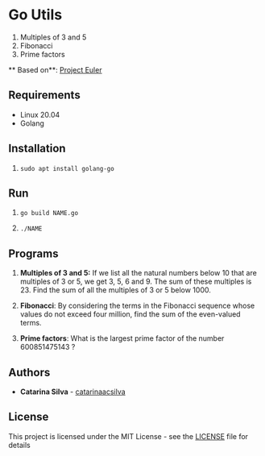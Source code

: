 # Go Utils

1. Multiples of 3 and 5
2. Fibonacci
3. Prime factors


** Based on**: [Project Euler](https://projecteuler.net/archives)
## Requirements

- Linux 20.04
- Golang

## Installation

1. `sudo apt install golang-go`

## Run

1. `go build NAME.go`

2. `./NAME`

## Programs

1. **Multiples of 3 and 5:** If we list all the natural numbers below 10 that are multiples of 3 or 5, we get 3, 5, 6 and 9. The sum of these multiples is 23. Find the sum of all the multiples of 3 or 5 below 1000.

2. **Fibonacci**: By considering the terms in the Fibonacci sequence whose values do not exceed four million, find the sum of the even-valued terms.

3. **Prime factors**: What is the largest prime factor of the number 600851475143 ?

## Authors

* **Catarina Silva** - [catarinaacsilva](https://github.com/catarinaacsilva)

## License

This project is licensed under the MIT License - see the [LICENSE](LICENSE) file for details